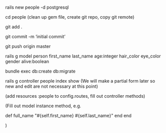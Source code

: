 rails new people -d postgresql

cd people
(clean up gem file, create git repo, copy git remote)

git add .

git commit -m ‘initial commit’

git push origin master

rails g model person first_name last_name age:integer hair_color eye_color gender alive:boolean

bundle exec db:create db:migrate

rails g controller people index show
(We will make a partial form later so new and edit are not necessary at this point)

(add resources :people to config.routes, fill out controller methods)

(Fill out model instance method, e.g.

def full_name
   "#{self.first_name} #{self.last_name}"
  end
end

)